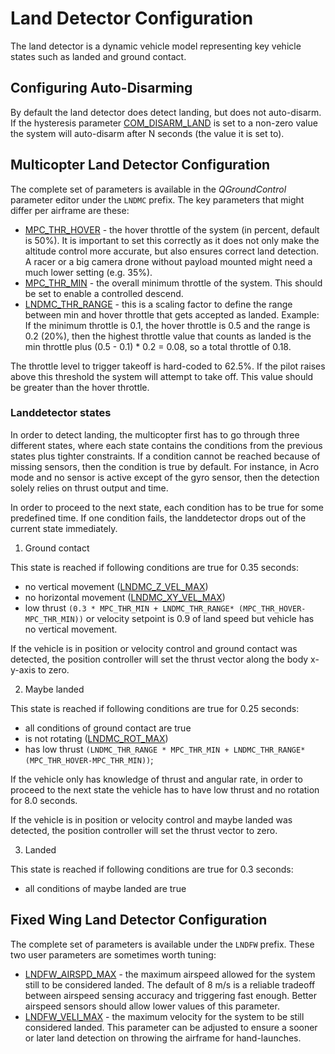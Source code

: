 # Land Detector Configuration

The land detector is a dynamic vehicle model representing key vehicle states such as landed and ground contact.

## Configuring Auto-Disarming

By default the land detector does detect landing, but does not auto-disarm. If the hysteresis parameter [COM_DISARM_LAND](../advanced/parameter_reference.md#COM_DISARM_LAND) is set to a non-zero value the system will auto-disarm after N seconds \(the value it is set to\).

## Multicopter Land Detector Configuration

The complete set of parameters is available in the *QGroundControl* parameter editor under the `LNDMC` prefix. The key parameters that might differ per airframe are these:


* [MPC_THR_HOVER](../advanced/parameter_reference.md#MPC_THR_HOVER) - the hover throttle of the system \(in percent, default is 50%\). It is important to set this correctly as it does not only make the altitude control more accurate, but also ensures correct land detection. A racer or a big camera drone without payload mounted might need a much lower setting \(e.g. 35%\).
* [MPC_THR_MIN](../advanced/parameter_reference.md#MPC_THR_MIN) - the overall minimum throttle of the system. This should be set to enable a controlled descend.
* [LNDMC_THR_RANGE](../advanced/parameter_reference.md#LNDMC_THR_RANGE) - this is a scaling factor to define the range between min and hover throttle that gets accepted as landed. Example: If the minimum throttle is 0.1, the hover throttle is 0.5 and the range is 0.2 \(20%\), then the highest throttle value that counts as landed is the min throttle plus \(0.5 - 0.1\) \* 0.2 = 0.08, so a total throttle of 0.18.

The throttle level to trigger takeoff is hard-coded to 62.5%. If the pilot raises above this threshold the system will attempt to take off. This value should be greater than the hover throttle.

### Landdetector states

In order to detect landing, the multicopter first has to go through three different states, where each state contains the conditions from the previous states plus tighter constraints. 
If a condition cannot be reached because of missing sensors, then the condition is true by default. 
For instance, in Acro mode and no sensor is active except of the gyro sensor, then the detection solely relies on thrust output and time. 
 
In order to proceed to the next state, each condition has to be true for some predefined time. 
If one condition fails, the landdetector drops out of the current state immediately. 

1. Ground contact

This state is reached if following conditions are true for 0.35 seconds:

- no vertical movement ([LNDMC_Z_VEL_MAX](../advanced/parameter_reference.md#LNDMC_Z_VEL_MAX))
- no horizontal movement ([LNDMC_XY_VEL_MAX](../advanced/parameter_reference.md#LNDMC_XY_VEL_MAX))
- low thrust `(0.3 * MPC_THR_MIN + LNDMC_THR_RANGE* (MPC_THR_HOVER-MPC_THR_MIN))` or velocity setpoint is 0.9 of land speed but vehicle has no vertical movement.

If the vehicle is in position or velocity control and ground contact was detected, 
the position controller will set the thrust vector along the body x-y-axis to zero. 

2. Maybe landed

This state is reached if following conditions are true for 0.25 seconds:

- all conditions of ground contact are true
- is not rotating ([LNDMC_ROT_MAX](../advanced/parameter_reference.md#LNDMC_ROT_MAX))
- has low thrust `(LNDMC_THR_RANGE * MPC_THR_MIN + LNDMC_THR_RANGE* (MPC_THR_HOVER-MPC_THR_MIN))`; 

If the vehicle only has knowledge of thrust and angular rate, 
in order to proceed to the next state the vehicle has to have low thrust and no rotation for 8.0 seconds. 

If the vehicle is in position or velocity control and maybe landed was detected, the position controller will set the thrust vector to zero. 


3. Landed

This state is reached if following conditions are true for 0.3 seconds:
- all conditions of maybe landed are true


## Fixed Wing Land Detector Configuration

The complete set of parameters is available under the `LNDFW` prefix. These two user parameters are sometimes worth tuning:

* [LNDFW_AIRSPD_MAX](../advanced/parameter_reference.md#LNDFW_AIRSPD_MAX) - the maximum airspeed allowed for the system still to be considered landed. The default of 8 m/s is a reliable tradeoff between airspeed sensing accuracy and triggering fast enough. Better airspeed sensors should allow lower values of this parameter.
* [LNDFW_VELI_MAX](../advanced/parameter_reference.md#LNDFW_VELI_MAX) - the maximum velocity for the system to be still considered landed. This parameter can be adjusted to ensure a sooner or later land detection on throwing the airframe for hand-launches.



